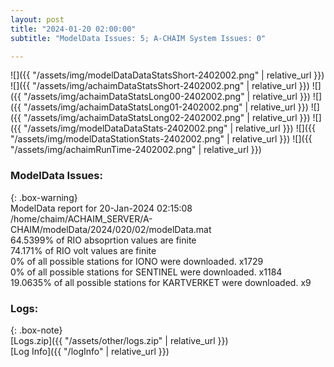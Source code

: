 ```yaml
---
layout: post
title: "2024-01-20 02:00:00"
subtitle: "ModelData Issues: 5; A-CHAIM System Issues: 0"

---
```


![]({{ "/assets/img/modelDataDataStatsShort-2402002.png" | relative_url }})
![]({{ "/assets/img/achaimDataStatsShort-2402002.png" | relative_url }})
![]({{ "/assets/img/achaimDataStatsLong00-2402002.png" | relative_url }})
![]({{ "/assets/img/achaimDataStatsLong01-2402002.png" | relative_url }})
![]({{ "/assets/img/achaimDataStatsLong02-2402002.png" | relative_url }})
![]({{ "/assets/img/modelDataDataStats-2402002.png" | relative_url }})
![]({{ "/assets/img/modelDataStationStats-2402002.png" | relative_url }})
![]({{ "/assets/img/achaimRunTime-2402002.png" | relative_url }})


### ModelData Issues:  
  
{: .box-warning}  
 ModelData report for 20-Jan-2024 02:15:08   
 /home/chaim/ACHAIM_SERVER/A-CHAIM/modelData/2024/020/02/modelData.mat   
 64.5399% of RIO absoprtion values are finite   
 74.171% of RIO volt values are finite   
 0% of all possible stations for IONO were downloaded. x1729   
 0% of all possible stations for SENTINEL were downloaded. x1184   
 19.0635% of all possible stations for KARTVERKET were downloaded. x9   
  


### Logs:  
  
{: .box-note}  
[Logs.zip]({{ "/assets/other/logs.zip" | relative_url }})  
[Log Info]({{ "/logInfo" | relative_url }})  
